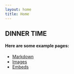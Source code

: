 ```yaml
---
layout: home
title: Home
---
```


## DINNER TIME


#### Here are some example pages:

- [Markdown](02-markdown-examples)
- [Images](03-images-examples)
- [Embeds](04-embeds-examples)
